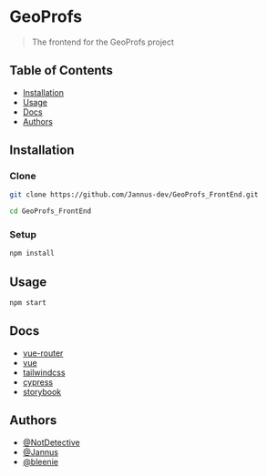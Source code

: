 # GeoProfs
> The frontend for the GeoProfs project

## Table of Contents
- [Installation](#installation)
- [Usage](#usage)
- [Docs](#docs)
- [Authors](#Authors)

## Installation

### Clone
```bash
git clone https://github.com/Jannus-dev/GeoProfs_FrontEnd.git
```

```bash
cd GeoProfs_FrontEnd
```

### Setup
```bash
npm install
```

## Usage
```bash
npm start
```

## Docs
- [vue-router](https://router.vuejs.org/)
- [vue](https://vuejs.org/)
- [tailwindcss](https://tailwindcss.com/)
- [cypress](https://www.cypress.io/)
- [storybook](https://storybook.js.org/)

## Authors
- [@NotDetective](https://github.com/NotDetective)
- [@Jannus](https://github.com/Jannus-dev)
- [@bleenie](https://github.com/bleenie)

